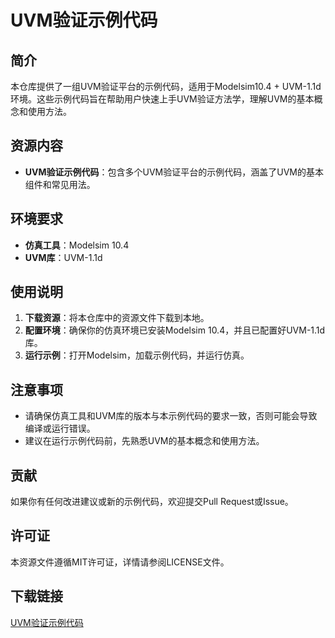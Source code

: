 # UVM验证示例代码

## 简介
本仓库提供了一组UVM验证平台的示例代码，适用于Modelsim10.4 + UVM-1.1d环境。这些示例代码旨在帮助用户快速上手UVM验证方法学，理解UVM的基本概念和使用方法。

## 资源内容
- **UVM验证示例代码**：包含多个UVM验证平台的示例代码，涵盖了UVM的基本组件和常见用法。

## 环境要求
- **仿真工具**：Modelsim 10.4
- **UVM库**：UVM-1.1d

## 使用说明
1. **下载资源**：将本仓库中的资源文件下载到本地。
2. **配置环境**：确保你的仿真环境已安装Modelsim 10.4，并且已配置好UVM-1.1d库。
3. **运行示例**：打开Modelsim，加载示例代码，并运行仿真。

## 注意事项
- 请确保仿真工具和UVM库的版本与本示例代码的要求一致，否则可能会导致编译或运行错误。
- 建议在运行示例代码前，先熟悉UVM的基本概念和使用方法。

## 贡献
如果你有任何改进建议或新的示例代码，欢迎提交Pull Request或Issue。

## 许可证
本资源文件遵循MIT许可证，详情请参阅LICENSE文件。

## 下载链接

[UVM验证示例代码](https://pan.quark.cn/s/d12f82401157)